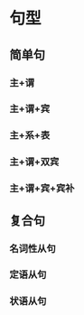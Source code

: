 # 句型

## 简单句

### 主+谓

### 主+谓+宾

### 主+系+表

### 主+谓+双宾

### 主+谓+宾+宾补

## 复合句

### 名词性从句

### 定语从句

### 状语从句

